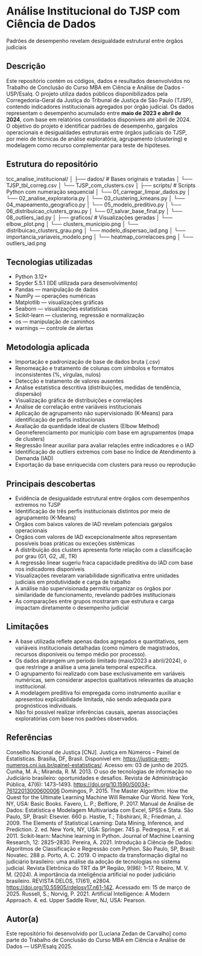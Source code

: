 
# Análise Institucional do TJSP com Ciência de Dados
Padrões de desempenho revelam desigualdade estrutural entre órgãos judiciais

## Descrição

Este repositório contém os códigos, dados e resultados desenvolvidos no Trabalho de Conclusão do Curso MBA em Ciência e Análise de Dados - USP/Esalq.
O projeto utiliza dados públicos disponibilizados pela Corregedoria-Geral da Justiça do Tribunal de Justiça de São Paulo (TJSP), contendo indicadores institucionais agregados por órgão judicial.
Os dados representam o desempenho acumulado entre **maio de 2023 e abril de 2024**, com base em relatórios consolidados disponíveis até abril de 2024.
O objetivo do projeto é identificar padrões de desempenho, gargalos operacionais e desigualdades estruturais entre órgãos judiciais do TJSP, por meio de técnicas de análise exploratória, agrupamento (clustering) e modelagem como recurso complementar para teste de hipóteses.

## Estrutura do repositório

tcc_analise_institucional/
│
├── dados/               # Bases originais e tratadas
│   └── TJSP_tbl_correg.csv
│   └── TJSP_com_clusters.csv
│
├── scripts/             # Scripts Python com numeração sequencial
│   └── 01_carregar_limpar_dados.py
│   └── 02_analise_exploratoria.py
│   └── 03_clustering_kmeans.py
│   └── 04_mapeamento_geografico.py
│   └── 05_modelo_preditivo.py
│   └── 06_distribuicao_clusters_grau.py
│   └── 07_salvar_base_final.py
│   └── 08_outliers_iad.py
│
├── graficos/            # Visualizações geradas
│   └── elbow_plot.png
│   └── clusters_municipio.png
│   └── distribuicao_clusters_grau.png
│   └── modelo_dispersao_iad.png
│   └── importancia_variaveis_modelo.png
│   └── heatmap_correlacoes.png
│   └── outliers_iad.png

## Tecnologias utilizadas

- Python 3.12+
- Spyder 5.5.1 (IDE utilizada para desenvolvimento)
- Pandas — manipulação de dados
- NumPy — operações numéricas
- Matplotlib — visualizações gráficas
- Seaborn — visualizações estatísticas
- Scikit-learn — clustering, regressão e normalização
- os — manipulação de caminhos
- warnings — controle de alertas

## Metodologia aplicada

- Importação e padronização de base de dados bruta (.csv)
- Renomeação e tratamento de colunas com símbolos e formatos inconsistentes (%, vírgulas, nulos)
- Detecção e tratamento de valores ausentes
- Análise estatística descritiva (distribuições, medidas de tendência, dispersão)
- Visualização gráfica de distribuições e correlações
- Análise de correlação entre variáveis institucionais
- Aplicação de agrupamento não supervisionado (K-Means) para identificação de perfis institucionais
- Avaliação da quantidade ideal de clusters (Elbow Method)
- Georreferenciamento por município com base em agrupamentos (mapa de clusters)
- Regressão linear auxiliar para avaliar relações entre indicadores e o IAD
- Identificação de outliers extremos com base no Índice de Atendimento à Demanda (IAD)
- Exportação da base enriquecida com clusters para reuso ou reprodução

## Principais descobertas

- Evidência de desigualdade estrutural entre órgãos com desempenhos extremos no TJSP
- Identificação de três perfis institucionais distintos por meio de agrupamento (K-Means)
- Órgãos com baixos valores de IAD revelam potenciais gargalos operacionais
- Órgãos com valores de IAD excepcionalmente altos representam possíveis boas práticas ou exceções sistêmicas
- A distribuição dos clusters apresenta forte relação com a classificação por grau (G1, G2, JE, TR)
- A regressão linear sugeriu fraca capacidade preditiva do IAD com base nos indicadores disponíveis
- Visualizações revelaram variabilidade significativa entre unidades judiciais em produtividade e carga de trabalho
- A análise não supervisionada permitiu organizar os órgãos por similaridade de funcionamento, revelando padrões institucionais
- As comparações entre grupos mostraram que estrutura e carga impactam diretamente o desempenho judicial

## Limitações

- A base utilizada reflete apenas dados agregados e quantitativos, sem variáveis institucionais detalhadas (como número de magistrados, recursos disponíveis ou tempo médio por processo).
- Os dados abrangem um período limitado (maio/2023 a abril/2024), o que restringe a análise a uma janela temporal específica.
- O agrupamento foi realizado com base exclusivamente em variáveis numéricas, sem considerar aspectos qualitativos relevantes da atuação institucional.
- A modelagem preditiva foi empregada como instrumento auxiliar e apresentou explicabilidade limitada, não sendo adequada para prognósticos individuais.
- Não foi possível realizar inferências causais, apenas associações exploratórias com base nos padrões observados.
  
## Referências

Conselho Nacional de Justiça [CNJ]. Justiça em Números – Painel de Estatísticas. Brasília, DF, Brasil. Disponível em: <https://justica-em-numeros.cnj.jus.br/painel-estatisticas/>. Acesso em: 03 de junho de 2025.
Cunha, M. A.; Miranda, R. M. 2013. O uso de tecnologias de informação no Judiciário brasileiro: oportunidades e desafios. Revista de Administração Pública, 47(6): 1473–1493. <https://doi.org/10.1590/S0034-76122013000600006>
Domingos, P. 2015. The Master Algorithm: How the Quest for the Ultimate Learning Machine Will Remake Our World. New York, NY, USA: Basic Books.
Favero, L. P.; Belfiore, P. 2017. Manual de Análise de Dados: Estatística e Modelagem Multivariada com Excel, SPSS e Stata. São Paulo, SP, Brasil: Elsevier. 660 p.
Hastie, T.; Tibshirani, R.; Friedman, J. 2009. The Elements of Statistical Learning: Data Mining, Inference, and Prediction. 2. ed. New York, NY, USA: Springer. 745 p.
Pedregosa, F. et al. 2011. Scikit-learn: Machine learning in Python. Journal of Machine Learning Research, 12: 2825–2830.
Pereira, A. 2021. Introdução à Ciência de Dados: Algoritmos de Classificação e Regressão com Python. São Paulo, SP, Brasil: Novatec. 288 p.
Porto, A. C. 2019. O impacto da transformação digital no judiciário brasileiro: uma análise da adoção de tecnologias no sistema judicial. Revista Eletrônica do TRT da 9ª Região, 9(96): 1–17.
Ribeiro, M. V. M. (2024). A importância da inteligência artificial no poder judiciário brasileiro. REVISTA DELOS, 17(61), e2804. <https://doi.org/10.55905/rdelosv17.n61-142>. Acessado em: 15 de março de 2025.
Russell, S.; Norvig, P. 2021. Artificial Intelligence: A Modern Approach. 4. ed. Upper Saddle River, NJ, USA: Pearson.

## Autor(a)

Este repositório foi desenvolvido por [Luciana Zedan de Carvalho] como parte do Trabalho de Conclusão do Curso MBA em Ciência e Análise de Dados — USP/Esalq 2025.
